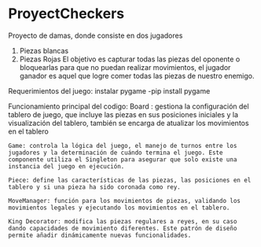 # ProyectCheckers
Proyecto de damas, donde consiste en dos jugadores
1. Piezas blancas
2. Piezas Rojas
El objetivo es capturar todas las piezas del oponente o bloquearlas para que no puedan realizar movimientos,
el jugador ganador es aquel que logre comer todas las piezas de nuestro enemigo.

Requerimientos del juego:
    instalar pygame -pip install pygame

Funcionamiento principal del codigo:
    Board : gestiona la configuración del tablero de juego, que incluye las piezas en sus posiciones iniciales y la visualización del tablero, también se encarga de atualizar los movimientos en el tablero

    Game: controla la lógica del juego, el manejo de turnos entre los jugadores y la determinación de cuándo termina el juego. Este componente utiliza el Singleton para asegurar que solo existe una instancia del juego en ejecución.

    Piece: define las características de las piezas, las posiciones en el tablero y si una pieza ha sido coronada como rey.

    MoveManager: función para los movimientos de piezas, validando los movimientos legales y ejecutando los movimientos en el tablero. 

    King Decorator: modifica las piezas regulares a reyes, en su caso dando capacidades de movimiento diferentes. Este patrón de diseño permite añadir dinámicamente nuevas funcionalidades.


    